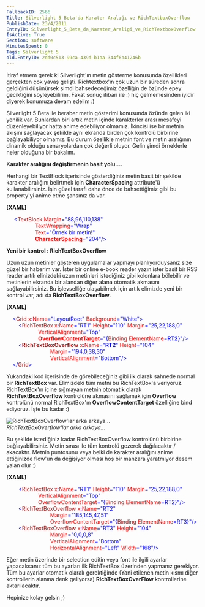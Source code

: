 ```yaml
---
FallbackID: 2566
Title: Silverlight 5 Beta'da Karater Aralığı ve RichTextboxOverflow
PublishDate: 23/4/2011
EntryID: Silverlight_5_Beta_da_Karater_Araligi_ve_RichTextboxOverflow
IsActive: True
Section: software
MinutesSpent: 0
Tags: Silverlight 5
old.EntryID: 2dd0c513-99ca-439d-b1aa-344f6b41246b
---
```

İtiraf etmem gerek ki Silverlight'ın metin gösterme konusunda
özellikleri gerçekten çok yavaş gelişti. Richtextbox'ın çok uzun bir
süreden sonra geldiğini düşünürsek şimdi bahsedeceğimiz özelliğin de
özünde epey geciktiğini söyleyebilirim. Fakat sonuç itibari ile :) hiç
gelmemesinden iyidir diyerek konumuza devam edelim :)

Silverlight 5 Beta ile beraber metin gösterimi konusunda özünde gelen
iki yenilik var. Bunlardan biri artık metin içinde karakterler arası
mesafeyi düzenleyebiliyor hatta anime edebiliyor olmamız. İkincisi ise
bir metnin akışını sağlayacak şekilde aynı ekranda birden çok kontrolü
birbirine bağlayabiliyor olmamız. Bu durum özellikle metnin font ve
metin aralığının dinamik olduğu senaryolardan çok değerli oluyor. Gelin
şimdi örneklerle neler olduğuna bir bakalım.

**Karakter aralığını değiştirmenin basit yolu....**

Herhangi bir TextBlock içerisinde gösterdiğiniz metin basit bir şekilde
karakter aralığını belirtmek için **CharacterSpacing** attribute'ü
kullanabilirsiniz. İşin güzel tarafı daha önce de bahsettiğimiz gibi bu
property'yi anime etme şansınız da var.

**[XAML]**

<span style="color:#a31515;">     </span><span
style="color:blue;">\<</span><span
style="color:#a31515;">TextBlock</span><span
style="color:red;"> Margin</span><span
style="color:blue;">="88,96,110,138"</span> \
                   <span style="color:red;"> TextWrapping</span><span
style="color:blue;">="Wrap"</span> \
                   <span style="color:red;"> Text</span><span
style="color:blue;">="Örnek bir metin!"</span> \
                   <span
style="color:red;"> **CharacterSpacing**</span><span
style="color:blue;">="204"/\></span>

**Yeni bir kontrol : RichTextBoxOverflow**

Uzun uzun metinler gösteren uygulamalar yapmayı planlıyorduysanız size
güzel bir haberim var. İster bir online e-book reader yazın ister basit
bir RSS reader artık elinizdeki uzun metinleri istediğiniz gibi
kolonlara bölebilir ve metinlerin ekranda bir alandan diğer alana
otomatik akmasını sağlayabilirsiniz. Bu işlevselliğe ulaşabilmek için
artık elimizde yeni bir kontrol var, adı da **RichTextBoxOverflow**.

**[XAML]**

<span style="color:#a31515;">    </span><span
style="color:blue;">\<</span><span
style="color:#a31515;">Grid</span><span
style="color:red;"> x</span><span style="color:blue;">:</span><span
style="color:red;">Name</span><span
style="color:blue;">="LayoutRoot"</span><span
style="color:red;"> Background</span><span
style="color:blue;">="White"\></span>\
 <span style="color:#a31515;">        </span><span
style="color:blue;">\<</span><span
style="color:#a31515;">RichTextBox</span><span
style="color:red;"> x</span><span style="color:blue;">:</span><span
style="color:red;">Name</span><span
style="color:blue;">="RT1"</span><span
style="color:red;"> Height</span><span
style="color:blue;">="110"</span><span
style="color:red;"> Margin</span><span
style="color:blue;">="25,22,188,0"</span> \
                     <span
style="color:red;"> VerticalAlignment</span><span
style="color:blue;">="Top"</span> \
                     <span
style="color:red;"> **OverflowContentTarget**</span><span
style="color:blue;">="{</span><span
style="color:#a31515;">Binding</span><span
style="color:red;"> ElementName</span><span
style="color:blue;">=**RT2**}"/\></span>\
 <span style="color:#a31515;">        </span><span
style="color:blue;">\<</span><span
style="color:#a31515;">**RichTextBoxOverflow**</span><span
style="color:red;"> x</span><span style="color:blue;">:</span><span
style="color:red;">Name</span><span
style="color:blue;">="**RT2**"</span><span
style="color:red;"> Height</span><span
style="color:blue;">="104"</span> \
                             <span
style="color:red;"> Margin</span><span
style="color:blue;">="194,0,38,30"</span> \
                             <span
style="color:red;"> VerticalAlignment</span><span
style="color:blue;">="Bottom"/\></span>\
 <span style="color:#a31515;">    </span><span
style="color:blue;">\</</span><span
style="color:#a31515;">Grid</span><span style="color:blue;">\></span>

Yukarıdaki kod içerisinde de görebileceğiniz gibi ilk olarak sahnede
normal bir **RichTextBox** var. Elimizdeki tüm metni bu RichTextBox'a
veriyoruz. RichTextBox'ın içine sığmayan metnin otomatik olarak
**RichTextBoxOverflow** kontrolüne akmasını sağlamak için **Overflow**
kontrolünü normal RichTextBox'ın **OverflowContentTarget** özelliğine
bind ediyoruz. İşte bu kadar :)

![RichTextBoxOverflow'lar arka
arkaya...](media/Silverlight_5_Beta_da_Karater_Araligi_ve_RichTextboxOverflow/22042011_1.png)\
*RichTextBoxOverflow'lar arka arkaya...*

Bu şekilde istediğiniz kadar RichTextBoxOverflow kontrolünü birbirine
bağlayabilirsiniz. Metin sırası ile tüm kontrolü gezerek dağılacaktır /
akacaktır. Metnin puntosunu veya belki de karakter aralığını anime
ettiğinizde flow'un da değişiyor olması hoş bir manzara yaratmıyor desem
yalan olur :)

**[XAML]**

<span style="color:#a31515;">         </span><span
style="color:blue;">\<</span><span
style="color:#a31515;">RichTextBox</span><span
style="color:red;"> x</span><span style="color:blue;">:</span><span
style="color:red;">Name</span><span
style="color:blue;">="RT1"</span><span
style="color:red;"> Height</span><span
style="color:blue;">="110"</span><span
style="color:red;"> Margin</span><span
style="color:blue;">="25,22,188,0"</span> \
                     <span
style="color:red;"> VerticalAlignment</span><span
style="color:blue;">="Top"</span> \
                     <span
style="color:red;"> OverflowContentTarget</span><span
style="color:blue;">="{</span><span
style="color:#a31515;">Binding</span><span
style="color:red;"> ElementName</span><span
style="color:blue;">=RT2}"/\></span>\
 <span style="color:#a31515;">        </span><span
style="color:blue;">\<</span><span
style="color:#a31515;">RichTextBoxOverflow</span><span
style="color:red;"> x</span><span style="color:blue;">:</span><span
style="color:red;">Name</span><span style="color:blue;">="RT2"</span> \
                             <span
style="color:red;"> Margin</span><span
style="color:blue;">="185,145,47,51"</span>\
                             <span
style="color:red;"> OverflowContentTarget</span><span
style="color:blue;">="{</span><span
style="color:#a31515;">Binding</span><span
style="color:red;"> ElementName</span><span
style="color:blue;">=RT3}"/\></span>\
 <span style="color:#a31515;">        </span><span
style="color:blue;">\<</span><span
style="color:#a31515;">RichTextBoxOverflow</span><span
style="color:red;"> x</span><span style="color:blue;">:</span><span
style="color:red;">Name</span><span
style="color:blue;">="RT3"</span><span
style="color:red;"> Height</span><span
style="color:blue;">="104"</span> \
                             <span
style="color:red;"> Margin</span><span
style="color:blue;">="0,0,0,8"</span> \
                             <span
style="color:red;"> VerticalAlignment</span><span
style="color:blue;">="Bottom"</span> \
                             <span
style="color:red;"> HorizontalAlignment</span><span
style="color:blue;">="Left"</span><span
style="color:red;"> Width</span><span
style="color:blue;">="168"/\></span>

Eğer metin üzerinde bir selection editin veya font ile ilgili ayarlar
yapacaksanız tüm bu ayarları ilk RichTextBox üzerinden yapmanız
gerekiyor. Tüm bu ayarlar otomatik olarak gerektiğinde (Yani etilenen
metin kısmı diğer kontrollerin alanına denk geliyorsa)
**RichTextBoxOverFlow** kontrollerine aktarılacaktır.

Hepinize kolay gelsin ;)


